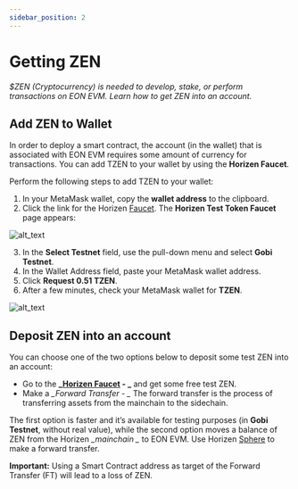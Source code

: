 ```yaml
---
sidebar_position: 2
---
```


# Getting ZEN

_$ZEN (Cryptocurrency) is needed to develop, stake, or perform transactions on EON EVM. Learn how to get ZEN into an account._


## Add ZEN to Wallet

In order to deploy a smart contract, the account (in the wallet) that is associated with EON EVM requires some amount of currency for transactions. You can add TZEN to your wallet by using the **Horizen Faucet**.

Perform the following steps to add TZEN to your wallet:



1. In your MetaMask wallet, copy the **wallet address** to the clipboard.
2. Click the link for the Horizen [Faucet](https://faucet.horizen.io). The **Horizen Test Token Faucet** page appears:



![alt_text](/img/docs/getting-zen/yuma-faucet.png)



3. In the **Select Testnet** field, use the pull-down menu and select **Gobi Testnet**.
4. In the Wallet Address field, paste your MetaMask wallet address.
5. Click **Request 0.51 TZEN**.
6. After a few minutes, check your MetaMask wallet for **TZEN**.



![alt_text](/img/docs/getting-zen/metamask-zen.png)



## Deposit ZEN into an account

You can choose one of the two options below to deposit some test ZEN into an account:



* Go to the **_[Horizen Faucet](https://faucet.horizen.io/) - _** and get some free test ZEN.
* Make a *_Forward Transfer - _* The forward transfer is the process of transferring assets from the mainchain to the sidechain.

The first option is faster and it’s available for testing purposes (in **Gobi Testnet**, without real value), while the second option moves a balance of ZEN from the Horizen *_mainchain _* to EON EVM.  Use Horizen [Sphere](https://github.com/HorizenOfficial/Sphere_by_Horizen/) to make a forward transfer.

**Important:** Using a Smart Contract address as target of the Forward Transfer (FT) will lead to a loss of ZEN.
